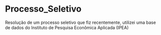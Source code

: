 # Processo_Seletivo

Resolução de um processo seletivo que fiz recentemente, utilizei uma base de dados do Instituto de Pesquisa Econômica Aplicada (IPEA)
